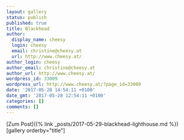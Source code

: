 ```yaml
---
layout: gallery
status: publish
published: true
title: Blackhead
author:
  display_name: cheesy
  login: cheesy
  email: christine@cheesy.at
  url: http://www.cheesy.at/
author_login: cheesy
author_email: christine@cheesy.at
author_url: http://www.cheesy.at/
wordpress_id: 33009
wordpress_url: http://www.cheesy.at/?page_id=33009
date: '2017-05-28 14:54:11 +0100'
date_gmt: '2017-05-28 12:54:11 +0100'
categories: []
comments: []
---
```


[Zum Post]({% link _posts/2017-05-29-blackhead-lighthouse.md %})
[gallery orderby="title"]
